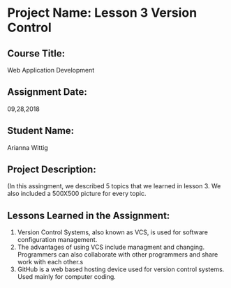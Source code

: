 # Project Name:  Lesson 3 Version Control


## Course Title:
Web Application Development

## Assignment Date:  
09,28,2018

## Student Name:  
Arianna Wittig

## Project Description:
(In this assingment, we described 5 topics that we learned in lesson 3. We also included a 500X500 picture for every topic.
## Lessons Learned in the Assignment:
1. Version Control Systems, also known as VCS, is used for software configuration management.
2. The advantages of using VCS include managment and changing. Programmers can also collaborate with other programmers and share work with each other.s
3. GitHub is a web based hosting device used for version control systems. Used mainly for computer coding.

